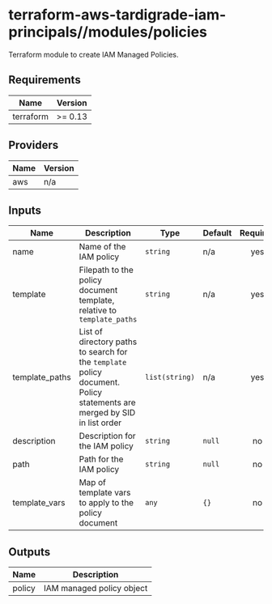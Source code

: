 # terraform-aws-tardigrade-iam-principals//modules/policies

Terraform module to create IAM Managed Policies.


<!-- BEGIN TFDOCS -->
## Requirements

| Name | Version |
|------|---------|
| terraform | >= 0.13 |

## Providers

| Name | Version |
|------|---------|
| aws | n/a |

## Inputs

| Name | Description | Type | Default | Required |
|------|-------------|------|---------|:--------:|
| name | Name of the IAM policy | `string` | n/a | yes |
| template | Filepath to the policy document template, relative to `template_paths` | `string` | n/a | yes |
| template\_paths | List of directory paths to search for the `template` policy document. Policy statements are merged by SID in list order | `list(string)` | n/a | yes |
| description | Description for the IAM policy | `string` | `null` | no |
| path | Path for the IAM policy | `string` | `null` | no |
| template\_vars | Map of template vars to apply to the policy document | `any` | `{}` | no |

## Outputs

| Name | Description |
|------|-------------|
| policy | IAM managed policy object |

<!-- END TFDOCS -->
